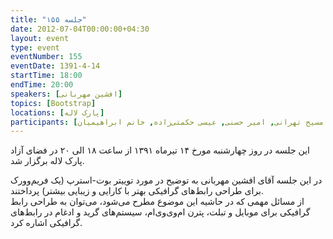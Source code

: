 ```yaml
---
title: "جلسه ۱۵۵"
date: 2012-07-04T00:00:00+04:30
layout: event
type: event
eventNumber: 155
eventDate: 1391-4-14
startTime: 18:00
endTime: 20:00
speakers: [افشین مهربانی]
topics: [Bootstrap]
locations: [پارک لاله]
participants: [بهنام توکلی کرمانی, محمد افاضاتی, مصطفی میرموسوی, امیر قاسمی‌نصر, حامد جزینی, نوید امامی, رضا سامعی, دانیال مهاجرانی, فردین کوچکی, افشین مهربانی, آرمین رضایتی, ارکیده افروغ, محمد عباسی, علی حفاظتی, فرهاد خدابنده, شهاب رضایی, محمود مسیح تهرانی, امیر حسنی, عیسی حکمتی‌زاده, خانم ابراهیمیان]
---
```

این جلسه در روز چهار‌شنبه مورخ ۱۴ تیرماه ۱۳۹۱ از ساعت ۱۸ الی ۲۰ در فضای آزاد پارک لاله برگزار ‌شد.

در این جلسه آقای افشین مهربانی به توضیح در مورد توییتر بوت-استرپ (یک فریم‌وورک برای طراحی رابط‌های گرافیکی بهتر با کارایی و زیبایی بیشتر) پرداختند.  
از مسائل مهمی که در حاشیه این موضوع مطرح می‌شود، می‌توان به طراحی رابط گرافیکی برای موبایل و تبلت، پترن‌ ام‌وی‌وی‌ام، سیستم‌های گرید و ادغام در رابط‌های گرافیکی اشاره کرد.